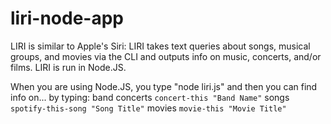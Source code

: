 # liri-node-app
LIRI is similar to Apple's Siri: LIRI takes text queries about songs, musical groups, and movies via the CLI and outputs info on music, concerts, and/or films. LIRI is run in Node.JS.

When you are using Node.JS, you type "node liri.js" and then you can
find info on...             by typing:
band concerts               `concert-this "Band Name"`
songs                       `spotify-this-song "Song Title"`
movies                      `movie-this "Movie Title"`
